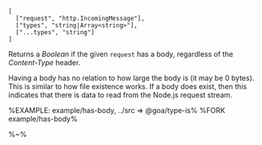 ```## hasBody
[
  ["request", "http.IncomingMessage"],
  ["types", "string|Array<string>"],
  ["...types", "string"]
]
```

Returns a _Boolean_ if the given `request` has a body, regardless of the _Content-Type_ header.

Having a body has no relation to how large the body is (it may be 0 bytes). This is similar to how file existence works. If a body does exist, then this indicates that there is data to read from the Node.js request stream.

<!-- %TYPEDEF types/index.xml% -->

%EXAMPLE: example/has-body, ../src => @goa/type-is%
%FORK example/has-body%

%~%